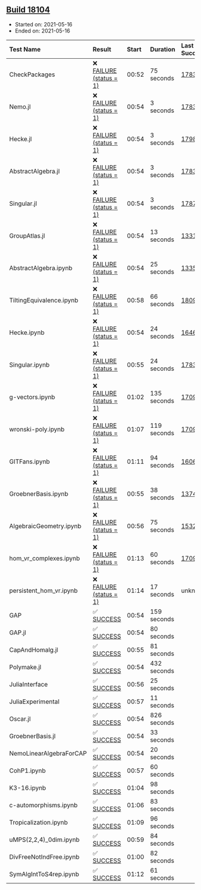 ## [Build 18104](https://oscarci.mathematik.uni-kl.de/job/oscar/18104/)

* Started on: 2021-05-16
* Ended on: 2021-05-16

| Test Name    | Result | Start | Duration | Last Success | First Failure |
|:-------------|:-------|:------|:---------|:-------------|:--------------|
| CheckPackages | ❌ [FAILURE (status = 1)](https://oscarci.mathematik.uni-kl.de/job/oscar/18104/artifact/logs/build-18104/CheckPackages.log) | 00:52 | 75 seconds | [17832](https://oscarci.mathematik.uni-kl.de/job/oscar/17832/) | [17833](https://oscarci.mathematik.uni-kl.de/job/oscar/17833/) |
| Nemo.jl | ❌ [FAILURE (status = 1)](https://oscarci.mathematik.uni-kl.de/job/oscar/18104/artifact/logs/build-18104/Nemo.jl.log) | 00:54 | 3 seconds | [17835](https://oscarci.mathematik.uni-kl.de/job/oscar/17835/) | [17836](https://oscarci.mathematik.uni-kl.de/job/oscar/17836/) |
| Hecke.jl | ❌ [FAILURE (status = 1)](https://oscarci.mathematik.uni-kl.de/job/oscar/18104/artifact/logs/build-18104/Hecke.jl.log) | 00:54 | 3 seconds | [17987](https://oscarci.mathematik.uni-kl.de/job/oscar/17987/) | [17988](https://oscarci.mathematik.uni-kl.de/job/oscar/17988/) |
| AbstractAlgebra.jl | ❌ [FAILURE (status = 1)](https://oscarci.mathematik.uni-kl.de/job/oscar/18104/artifact/logs/build-18104/AbstractAlgebra.jl.log) | 00:54 | 3 seconds | [17831](https://oscarci.mathematik.uni-kl.de/job/oscar/17831/) | [17832](https://oscarci.mathematik.uni-kl.de/job/oscar/17832/) |
| Singular.jl | ❌ [FAILURE (status = 1)](https://oscarci.mathematik.uni-kl.de/job/oscar/18104/artifact/logs/build-18104/Singular.jl.log) | 00:54 | 3 seconds | [17871](https://oscarci.mathematik.uni-kl.de/job/oscar/17871/) | [17872](https://oscarci.mathematik.uni-kl.de/job/oscar/17872/) |
| GroupAtlas.jl | ❌ [FAILURE (status = 1)](https://oscarci.mathematik.uni-kl.de/job/oscar/18104/artifact/logs/build-18104/GroupAtlas.jl.log) | 00:54 | 13 seconds | [13311](https://oscarci.mathematik.uni-kl.de/job/oscar/13311/) | [13312](https://oscarci.mathematik.uni-kl.de/job/oscar/13312/) |
| AbstractAlgebra.ipynb | ❌ [FAILURE (status = 1)](https://oscarci.mathematik.uni-kl.de/job/oscar/18104/artifact/logs/build-18104/AbstractAlgebra.ipynb.log) | 00:54 | 25 seconds | [13355](https://oscarci.mathematik.uni-kl.de/job/oscar/13355/) | [13356](https://oscarci.mathematik.uni-kl.de/job/oscar/13356/) |
| TiltingEquivalence.ipynb | ❌ [FAILURE (status = 1)](https://oscarci.mathematik.uni-kl.de/job/oscar/18104/artifact/logs/build-18104/TiltingEquivalence.ipynb.log) | 00:58 | 66 seconds | [18094](https://oscarci.mathematik.uni-kl.de/job/oscar/18094/) | [18095](https://oscarci.mathematik.uni-kl.de/job/oscar/18095/) |
| Hecke.ipynb | ❌ [FAILURE (status = 1)](https://oscarci.mathematik.uni-kl.de/job/oscar/18104/artifact/logs/build-18104/Hecke.ipynb.log) | 00:54 | 24 seconds | [16463](https://oscarci.mathematik.uni-kl.de/job/oscar/16463/) | [16464](https://oscarci.mathematik.uni-kl.de/job/oscar/16464/) |
| Singular.ipynb | ❌ [FAILURE (status = 1)](https://oscarci.mathematik.uni-kl.de/job/oscar/18104/artifact/logs/build-18104/Singular.ipynb.log) | 00:55 | 24 seconds | [17835](https://oscarci.mathematik.uni-kl.de/job/oscar/17835/) | [17836](https://oscarci.mathematik.uni-kl.de/job/oscar/17836/) |
| g-vectors.ipynb | ❌ [FAILURE (status = 1)](https://oscarci.mathematik.uni-kl.de/job/oscar/18104/artifact/logs/build-18104/g-vectors.ipynb.log) | 01:02 | 135 seconds | [17099](https://oscarci.mathematik.uni-kl.de/job/oscar/17099/) | [17100](https://oscarci.mathematik.uni-kl.de/job/oscar/17100/) |
| wronski-poly.ipynb | ❌ [FAILURE (status = 1)](https://oscarci.mathematik.uni-kl.de/job/oscar/18104/artifact/logs/build-18104/wronski-poly.ipynb.log) | 01:07 | 119 seconds | [17098](https://oscarci.mathematik.uni-kl.de/job/oscar/17098/) | [17099](https://oscarci.mathematik.uni-kl.de/job/oscar/17099/) |
| GITFans.ipynb | ❌ [FAILURE (status = 1)](https://oscarci.mathematik.uni-kl.de/job/oscar/18104/artifact/logs/build-18104/GITFans.ipynb.log) | 01:11 | 94 seconds | [16068](https://oscarci.mathematik.uni-kl.de/job/oscar/16068/) | [16069](https://oscarci.mathematik.uni-kl.de/job/oscar/16069/) |
| GroebnerBasis.ipynb | ❌ [FAILURE (status = 1)](https://oscarci.mathematik.uni-kl.de/job/oscar/18104/artifact/logs/build-18104/GroebnerBasis.ipynb.log) | 00:55 | 38 seconds | [13748](https://oscarci.mathematik.uni-kl.de/job/oscar/13748/) | [13749](https://oscarci.mathematik.uni-kl.de/job/oscar/13749/) |
| AlgebraicGeometry.ipynb | ❌ [FAILURE (status = 1)](https://oscarci.mathematik.uni-kl.de/job/oscar/18104/artifact/logs/build-18104/AlgebraicGeometry.ipynb.log) | 00:56 | 75 seconds | [15322](https://oscarci.mathematik.uni-kl.de/job/oscar/15322/) | [15323](https://oscarci.mathematik.uni-kl.de/job/oscar/15323/) |
| hom_vr_complexes.ipynb | ❌ [FAILURE (status = 1)](https://oscarci.mathematik.uni-kl.de/job/oscar/18104/artifact/logs/build-18104/hom_vr_complexes.ipynb.log) | 01:13 | 60 seconds | [17099](https://oscarci.mathematik.uni-kl.de/job/oscar/17099/) | [17100](https://oscarci.mathematik.uni-kl.de/job/oscar/17100/) |
| persistent_hom_vr.ipynb | ❌ [FAILURE (status = 1)](https://oscarci.mathematik.uni-kl.de/job/oscar/18104/artifact/logs/build-18104/persistent_hom_vr.ipynb.log) | 01:14 | 17 seconds | unknown | unknown |
| GAP | ✅ [SUCCESS](https://oscarci.mathematik.uni-kl.de/job/oscar/18104/artifact/logs/build-18104/GAP.log) | 00:54 | 159 seconds |  |  |
| GAP.jl | ✅ [SUCCESS](https://oscarci.mathematik.uni-kl.de/job/oscar/18104/artifact/logs/build-18104/GAP.jl.log) | 00:54 | 80 seconds |  |  |
| CapAndHomalg.jl | ✅ [SUCCESS](https://oscarci.mathematik.uni-kl.de/job/oscar/18104/artifact/logs/build-18104/CapAndHomalg.jl.log) | 00:55 | 81 seconds |  |  |
| Polymake.jl | ✅ [SUCCESS](https://oscarci.mathematik.uni-kl.de/job/oscar/18104/artifact/logs/build-18104/Polymake.jl.log) | 00:54 | 432 seconds |  |  |
| JuliaInterface | ✅ [SUCCESS](https://oscarci.mathematik.uni-kl.de/job/oscar/18104/artifact/logs/build-18104/JuliaInterface.log) | 00:56 | 25 seconds |  |  |
| JuliaExperimental | ✅ [SUCCESS](https://oscarci.mathematik.uni-kl.de/job/oscar/18104/artifact/logs/build-18104/JuliaExperimental.log) | 00:57 | 11 seconds |  |  |
| Oscar.jl | ✅ [SUCCESS](https://oscarci.mathematik.uni-kl.de/job/oscar/18104/artifact/logs/build-18104/Oscar.jl.log) | 00:54 | 826 seconds |  |  |
| GroebnerBasis.jl | ✅ [SUCCESS](https://oscarci.mathematik.uni-kl.de/job/oscar/18104/artifact/logs/build-18104/GroebnerBasis.jl.log) | 00:54 | 33 seconds |  |  |
| NemoLinearAlgebraForCAP | ✅ [SUCCESS](https://oscarci.mathematik.uni-kl.de/job/oscar/18104/artifact/logs/build-18104/NemoLinearAlgebraForCAP.log) | 00:54 | 20 seconds |  |  |
| CohP1.ipynb | ✅ [SUCCESS](https://oscarci.mathematik.uni-kl.de/job/oscar/18104/artifact/logs/build-18104/CohP1.ipynb.log) | 00:57 | 60 seconds |  |  |
| K3-16.ipynb | ✅ [SUCCESS](https://oscarci.mathematik.uni-kl.de/job/oscar/18104/artifact/logs/build-18104/K3-16.ipynb.log) | 01:04 | 98 seconds |  |  |
| c-automorphisms.ipynb | ✅ [SUCCESS](https://oscarci.mathematik.uni-kl.de/job/oscar/18104/artifact/logs/build-18104/c-automorphisms.ipynb.log) | 01:06 | 83 seconds |  |  |
| Tropicalization.ipynb | ✅ [SUCCESS](https://oscarci.mathematik.uni-kl.de/job/oscar/18104/artifact/logs/build-18104/Tropicalization.ipynb.log) | 01:09 | 96 seconds |  |  |
| uMPS(2,2,4)_0dim.ipynb | ✅ [SUCCESS](https://oscarci.mathematik.uni-kl.de/job/oscar/18104/artifact/logs/build-18104/uMPS-2-2-4-_0dim.ipynb.log) | 00:59 | 84 seconds |  |  |
| DivFreeNotIndFree.ipynb | ✅ [SUCCESS](https://oscarci.mathematik.uni-kl.de/job/oscar/18104/artifact/logs/build-18104/DivFreeNotIndFree.ipynb.log) | 01:00 | 82 seconds |  |  |
| SymAlgIntToS4rep.ipynb | ✅ [SUCCESS](https://oscarci.mathematik.uni-kl.de/job/oscar/18104/artifact/logs/build-18104/SymAlgIntToS4rep.ipynb.log) | 01:12 | 61 seconds |  |  |
